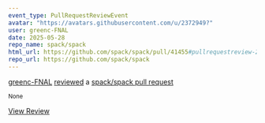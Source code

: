 ```yaml
---
event_type: PullRequestReviewEvent
avatar: "https://avatars.githubusercontent.com/u/2372949?"
user: greenc-FNAL
date: 2025-05-28
repo_name: spack/spack
html_url: https://github.com/spack/spack/pull/41455#pullrequestreview-2875231981
repo_url: https://github.com/spack/spack
---
```


<a href='https://github.com/greenc-FNAL' target='_blank'>greenc-FNAL</a> <a href='https://github.com/spack/spack/pull/41455#pullrequestreview-2875231981' target='_blank'>reviewed</a> a <a href='https://github.com/spack/spack/pull/41455' target='_blank'>spack/spack pull request</a>

<small>None</small>

<a href='https://github.com/spack/spack/pull/41455#pullrequestreview-2875231981' target='_blank'>View Review</a>